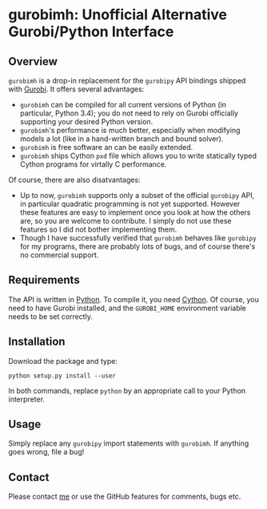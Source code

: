gurobimh: Unofficial Alternative Gurobi/Python Interface
========================================================

Overview
--------
`gurobimh` is a drop-in replacement for the `gurobipy` API bindings shipped with
[Gurobi](www.gurobi.com). It offers several advantages:

* `gurobimh` can be compiled for all current versions of Python (in particular, Python 3.4); you do not need
  to rely on Gurobi officially supporting your desired Python version.
* `gurobimh`'s performance is much better, especially when modifying models a lot (like in a hand-written
  branch and bound solver).
* `gurobimh` is free software an can be easily extended.
* `gurobimh` ships Cython `pxd` file which allows you to write statically typed Cython programs
  for virtally C performance.
  
Of course, there are also disatvantages:
* Up to now, `gurobimh` supports only a subset of the official `gurobipy` API, in particular
  quadratic programming is not yet supported. However these features are easy to implement once you 
  look at how the others are, so you are welcome to contribute. I simply do not use these features
  so I did not bother implementing them.
* Though I have successfully verified that `gurobimh` behaves like `gurobipy` for my programs,
  there are probably lots of bugs, and of course there's no commercial support.

Requirements
------------
The API is written in [Python](www.python.org). To compile it, you need [Cython](www.cython.org). Of
course, you need to have Gurobi installed, and the `GUROBI_HOME` environment variable needs to be
set correctly.

Installation
------------

Download the package and type:

    python setup.py install --user


In both commands, replace ``python`` by an appropriate call to your Python interpreter.


Usage
-----
Simply replace any `gurobipy` import statements with `gurobimh`. If anything goes wrong, file a bug!

Contact
-------
Please contact [me](helmling@uni-koblenz.de) or use the GitHub features for comments, bugs etc.